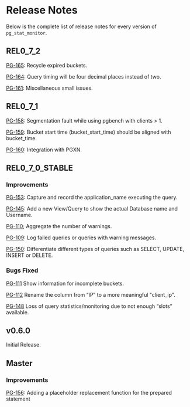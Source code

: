# Release Notes

Below is the complete list of release notes for every version of ``pg_stat_monitor``.

## REL0_7_2

[PG-165](https://jira.percona.com/browse/PG-165): Recycle expired buckets.

[PG-164](https://jira.percona.com/browse/PG-164): Query timing will be four decimal places instead of two.

[PG-161](https://jira.percona.com/browse/PG-161): Miscellaneous small issues.

## REL0_7_1

[PG-158](https://jira.percona.com/browse/PG-158): Segmentation fault while using pgbench with clients > 1.

[PG-159](https://jira.percona.com/browse/PG-159): Bucket start time (bucket_start_time) should be aligned with bucket_time.

[PG-160](https://jira.percona.com/browse/PG-160): Integration with PGXN.



## REL0_7_0_STABLE
### Improvements

[PG-153](https://jira.percona.com/browse/PG-153): Capture and record the application_name executing the query.

[PG-145](https://jira.percona.com/browse/PG-143): Add a new View/Query to show the actual Database name and Username.

[PG-110](https://jira.percona.com/browse/PG-110); Aggregate the number of warnings.

[PG-109](https://jira.percona.com/browse/PG-109): Log failed queries or queries with warning messages.

[PG-150](https://jira.percona.com/browse/PG-150): Differentiate different types of queries such as SELECT, UPDATE, INSERT or DELETE.

### Bugs Fixed

[PG-111](https://jira.percona.com/browse/PG-111) Show information for incomplete buckets.

[PG-112](https://jira.percona.com/browse/PG-112) Rename the column from “IP” to a more meaningful "client_ip".

[PG-148](https://jira.percona.com/browse/PG-148) Loss of query statistics/monitoring due to not enough “slots” available.

## v0.6.0
Initial Release.


## Master

### Improvements

[PG-156](https://jira.percona.com/browse/PG-156): Adding a placeholder replacement function for the prepared statement


